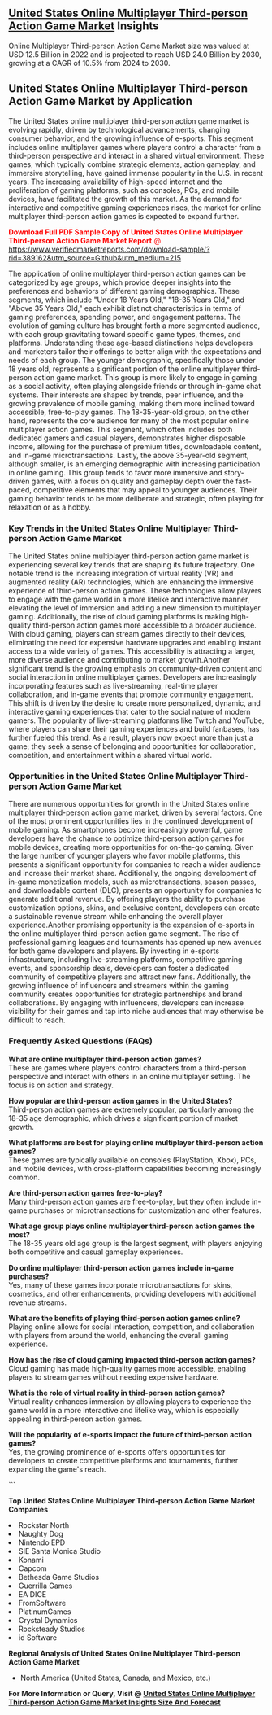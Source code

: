 <h2><a href="https://www.verifiedmarketreports.com/download-sample/?rid=389162&amp;utm_source=Github&amp;utm_medium=215" target="_blank">United States Online Multiplayer Third-person Action Game Market</a> Insights</h2><p>Online Multiplayer Third-person Action Game Market size was valued at USD 12.5 Billion in 2022 and is projected to reach USD 24.0 Billion by 2030, growing at a CAGR of 10.5% from 2024 to 2030.</p><p><h2>United States Online Multiplayer Third-person Action Game Market by Application</h2><p>The United States online multiplayer third-person action game market is evolving rapidly, driven by technological advancements, changing consumer behavior, and the growing influence of e-sports. This segment includes online multiplayer games where players control a character from a third-person perspective and interact in a shared virtual environment. These games, which typically combine strategic elements, action gameplay, and immersive storytelling, have gained immense popularity in the U.S. in recent years. The increasing availability of high-speed internet and the proliferation of gaming platforms, such as consoles, PCs, and mobile devices, have facilitated the growth of this market. As the demand for interactive and competitive gaming experiences rises, the market for online multiplayer third-person action games is expected to expand further. <p><span class=""><span style="color: #ff0000;"><strong>Download Full PDF Sample Copy of United States Online Multiplayer Third-person Action Game Market Report</strong> @ </span><a href="https://www.verifiedmarketreports.com/download-sample/?rid=389162&amp;utm_source=Github&amp;utm_medium=215" target="_blank">https://www.verifiedmarketreports.com/download-sample/?rid=389162&amp;utm_source=Github&amp;utm_medium=215</a></span></p></p><p>The application of online multiplayer third-person action games can be categorized by age groups, which provide deeper insights into the preferences and behaviors of different gaming demographics. These segments, which include "Under 18 Years Old," "18-35 Years Old," and "Above 35 Years Old," each exhibit distinct characteristics in terms of gaming preferences, spending power, and engagement patterns. The evolution of gaming culture has brought forth a more segmented audience, with each group gravitating toward specific game types, themes, and platforms. Understanding these age-based distinctions helps developers and marketers tailor their offerings to better align with the expectations and needs of each group. The younger demographic, specifically those under 18 years old, represents a significant portion of the online multiplayer third-person action game market. This group is more likely to engage in gaming as a social activity, often playing alongside friends or through in-game chat systems. Their interests are shaped by trends, peer influence, and the growing prevalence of mobile gaming, making them more inclined toward accessible, free-to-play games. The 18-35-year-old group, on the other hand, represents the core audience for many of the most popular online multiplayer action games. This segment, which often includes both dedicated gamers and casual players, demonstrates higher disposable income, allowing for the purchase of premium titles, downloadable content, and in-game microtransactions. Lastly, the above 35-year-old segment, although smaller, is an emerging demographic with increasing participation in online gaming. This group tends to favor more immersive and story-driven games, with a focus on quality and gameplay depth over the fast-paced, competitive elements that may appeal to younger audiences. Their gaming behavior tends to be more deliberate and strategic, often playing for relaxation or as a hobby.</p><h3>Key Trends in the United States Online Multiplayer Third-person Action Game Market</h3><p>The United States online multiplayer third-person action game market is experiencing several key trends that are shaping its future trajectory. One notable trend is the increasing integration of virtual reality (VR) and augmented reality (AR) technologies, which are enhancing the immersive experience of third-person action games. These technologies allow players to engage with the game world in a more lifelike and interactive manner, elevating the level of immersion and adding a new dimension to multiplayer gaming. Additionally, the rise of cloud gaming platforms is making high-quality third-person action games more accessible to a broader audience. With cloud gaming, players can stream games directly to their devices, eliminating the need for expensive hardware upgrades and enabling instant access to a wide variety of games. This accessibility is attracting a larger, more diverse audience and contributing to market growth.Another significant trend is the growing emphasis on community-driven content and social interaction in online multiplayer games. Developers are increasingly incorporating features such as live-streaming, real-time player collaboration, and in-game events that promote community engagement. This shift is driven by the desire to create more personalized, dynamic, and interactive gaming experiences that cater to the social nature of modern gamers. The popularity of live-streaming platforms like Twitch and YouTube, where players can share their gaming experiences and build fanbases, has further fueled this trend. As a result, players now expect more than just a game; they seek a sense of belonging and opportunities for collaboration, competition, and entertainment within a shared virtual world.</p><h3>Opportunities in the United States Online Multiplayer Third-person Action Game Market</h3><p>There are numerous opportunities for growth in the United States online multiplayer third-person action game market, driven by several factors. One of the most prominent opportunities lies in the continued development of mobile gaming. As smartphones become increasingly powerful, game developers have the chance to optimize third-person action games for mobile devices, creating more opportunities for on-the-go gaming. Given the large number of younger players who favor mobile platforms, this presents a significant opportunity for companies to reach a wider audience and increase their market share. Additionally, the ongoing development of in-game monetization models, such as microtransactions, season passes, and downloadable content (DLC), presents an opportunity for companies to generate additional revenue. By offering players the ability to purchase customization options, skins, and exclusive content, developers can create a sustainable revenue stream while enhancing the overall player experience.Another promising opportunity is the expansion of e-sports in the online multiplayer third-person action game segment. The rise of professional gaming leagues and tournaments has opened up new avenues for both game developers and players. By investing in e-sports infrastructure, including live-streaming platforms, competitive gaming events, and sponsorship deals, developers can foster a dedicated community of competitive players and attract new fans. Additionally, the growing influence of influencers and streamers within the gaming community creates opportunities for strategic partnerships and brand collaborations. By engaging with influencers, developers can increase visibility for their games and tap into niche audiences that may otherwise be difficult to reach.</p><h3>Frequently Asked Questions (FAQs)</h3><p><strong>What are online multiplayer third-person action games?</strong><br>These are games where players control characters from a third-person perspective and interact with others in an online multiplayer setting. The focus is on action and strategy.</p><p><strong>How popular are third-person action games in the United States?</strong><br>Third-person action games are extremely popular, particularly among the 18-35 age demographic, which drives a significant portion of market growth.</p><p><strong>What platforms are best for playing online multiplayer third-person action games?</strong><br>These games are typically available on consoles (PlayStation, Xbox), PCs, and mobile devices, with cross-platform capabilities becoming increasingly common.</p><p><strong>Are third-person action games free-to-play?</strong><br>Many third-person action games are free-to-play, but they often include in-game purchases or microtransactions for customization and other features.</p><p><strong>What age group plays online multiplayer third-person action games the most?</strong><br>The 18-35 years old age group is the largest segment, with players enjoying both competitive and casual gameplay experiences.</p><p><strong>Do online multiplayer third-person action games include in-game purchases?</strong><br>Yes, many of these games incorporate microtransactions for skins, cosmetics, and other enhancements, providing developers with additional revenue streams.</p><p><strong>What are the benefits of playing third-person action games online?</strong><br>Playing online allows for social interaction, competition, and collaboration with players from around the world, enhancing the overall gaming experience.</p><p><strong>How has the rise of cloud gaming impacted third-person action games?</strong><br>Cloud gaming has made high-quality games more accessible, enabling players to stream games without needing expensive hardware.</p><p><strong>What is the role of virtual reality in third-person action games?</strong><br>Virtual reality enhances immersion by allowing players to experience the game world in a more interactive and lifelike way, which is especially appealing in third-person action games.</p><p><strong>Will the popularity of e-sports impact the future of third-person action games?</strong><br>Yes, the growing prominence of e-sports offers opportunities for developers to create competitive platforms and tournaments, further expanding the game's reach.</p>```</p><p><strong>Top United States Online Multiplayer Third-person Action Game Market Companies</strong></p><div data-test-id=""><p><li>Rockstar North</li><li> Naughty Dog</li><li> Nintendo EPD</li><li> SIE Santa Monica Studio</li><li> Konami</li><li> Capcom</li><li> Bethesda Game Studios</li><li> Guerrilla Games</li><li> EA DICE</li><li> FromSoftware</li><li> PlatinumGames</li><li> Crystal Dynamics</li><li> Rocksteady Studios</li><li> id Software</li></p><div><strong>Regional Analysis of&nbsp;United States Online Multiplayer Third-person Action Game Market</strong></div><ul><li dir="ltr"><p dir="ltr">North America&nbsp;(United States, Canada, and Mexico, etc.)</p></li></ul><p><strong>For More Information or Query, Visit @&nbsp;</strong><strong><a href="https://www.verifiedmarketreports.com/product/online-multiplayer-third-person-action-game-market/?utm_source=Github&amp;utm_medium=215" target="_blank">United States Online Multiplayer Third-person Action Game Market Insights Size And Forecast</a></strong></p></div>
